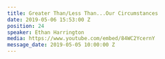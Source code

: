 ```yaml
---
title: Greater Than/Less Than...Our Circumstances
date: 2019-05-06 15:53:00 Z
position: 24
speaker: Ethan Harrington
media: https://www.youtube.com/embed/84WC2YcernY
message_date: 2019-05-05 10:00:00 Z
---
```



